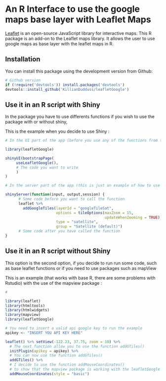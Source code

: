 # An R Interface to use the google maps base layer with Leaflet Maps

[Leaflet](http://leafletjs.com) is an open-source JavaScript library for interactive maps. 
This R package is an add-on to the Leaflet maps library.
It allows the user to use google maps as base layer with the leaflet maps in R.

## Installation

You can install this package using the development version from Github:

```r
# Github version
if (!require('devtools')) install.packages('devtools')
devtools::install_github('KillianDudduss/leafletGoogle')
```

## Use it in an R script with Shiny

In the package you have to use differents functions if you wish to use the package with or without shiny,

This is the example when you decide to use Shiny :

```r
# In the UI part of the app (before you use any of the functions from the package):

library(leafletGoogle)

shinyUI(bootstrapPage(
     useLeafletGoogle(),
     # The code you want to write
     )
)
```

```r
# In the server part of the app (this is just an example of how to use the function):

shinyServer(function(input, output,session) {
      # Some code before you want to call the function
      leaflet %>%
        addGoogleTiles(layerId = "googleTileSat",
                       options = tileOptions(maxZoom = 15,
                                             updateWhenZooming = TRUE),
                       type = "satellite",
                       group = "Satellite (default)")
      # Some code after you have called the function
}
```

## Use it in an R script without Shiny

This option is the second option, if you decide to run run some code, such as base leaflet functions or if you need to use packages such as mapView

This is an example (that works with base R, there are some problems with Rstudio) with the use of the mapview package :

```r
# 

library(leaflet)
library(htmltools)
library(htmlwidgets)
library(mapview)
library(leafletGoogle)

# You need to insert a valid api google key to run the example 
apikey <- "INSERT YOU API KEY HERE"

leaflet() %>% setView(-122.23, 37.75, zoom = 10) %>%
  # The next function allow you to use the function addGTiles()
  initPlugin(apikey = apikey) %>%
  # You can now use the function addGTiles()
  addGTiles() %>%
  # I decide to use the function addMouseCoordinates() 
  # to show that the mapview package is working with the leafletGoogle package
  addMouseCoordinates(style = "basic")

```


